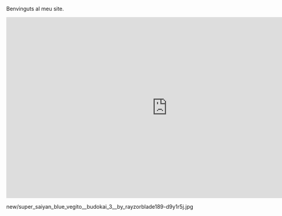 ﻿Benvinguts al meu site.

<iframe width="854" height="480" src="https://www.youtube.com/embed/Hg39xv20lxY" frameborder="0" allowfullscreen></iframe>

new/super_saiyan_blue_vegito__budokai_3__by_rayzorblade189-d9y1r5j.jpg
